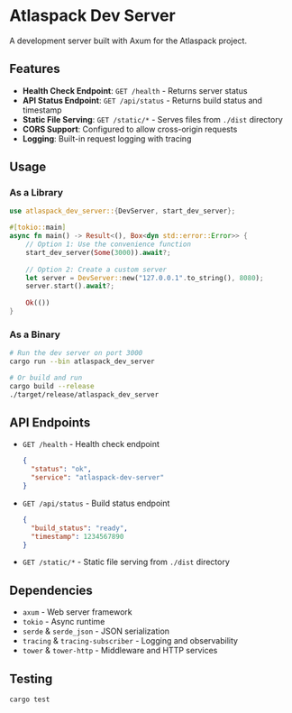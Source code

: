 # Atlaspack Dev Server

A development server built with Axum for the Atlaspack project.

## Features

- **Health Check Endpoint**: `GET /health` - Returns server status
- **API Status Endpoint**: `GET /api/status` - Returns build status and timestamp
- **Static File Serving**: `GET /static/*` - Serves files from `./dist` directory
- **CORS Support**: Configured to allow cross-origin requests
- **Logging**: Built-in request logging with tracing

## Usage

### As a Library

```rust
use atlaspack_dev_server::{DevServer, start_dev_server};

#[tokio::main]
async fn main() -> Result<(), Box<dyn std::error::Error>> {
    // Option 1: Use the convenience function
    start_dev_server(Some(3000)).await?;
    
    // Option 2: Create a custom server
    let server = DevServer::new("127.0.0.1".to_string(), 8080);
    server.start().await?;
    
    Ok(())
}
```

### As a Binary

```bash
# Run the dev server on port 3000
cargo run --bin atlaspack_dev_server

# Or build and run
cargo build --release
./target/release/atlaspack_dev_server
```

## API Endpoints

- `GET /health` - Health check endpoint
  ```json
  {
    "status": "ok",
    "service": "atlaspack-dev-server"
  }
  ```

- `GET /api/status` - Build status endpoint
  ```json
  {
    "build_status": "ready",
    "timestamp": 1234567890
  }
  ```

- `GET /static/*` - Static file serving from `./dist` directory

## Dependencies

- `axum` - Web server framework
- `tokio` - Async runtime
- `serde` & `serde_json` - JSON serialization
- `tracing` & `tracing-subscriber` - Logging and observability
- `tower` & `tower-http` - Middleware and HTTP services

## Testing

```bash
cargo test
```